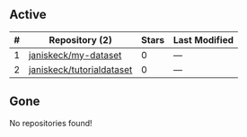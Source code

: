 ## Active
| # | Repository (2) | Stars | Last Modified |
| --- | --- | --- | --- |
| 1 | [janiskeck/my-dataset](https://gin.g-node.org/janiskeck/my-dataset) | 0 | — |
| 2 | [janiskeck/tutorialdataset](https://gin.g-node.org/janiskeck/tutorialdataset) | 0 | — |

## Gone
No repositories found!
